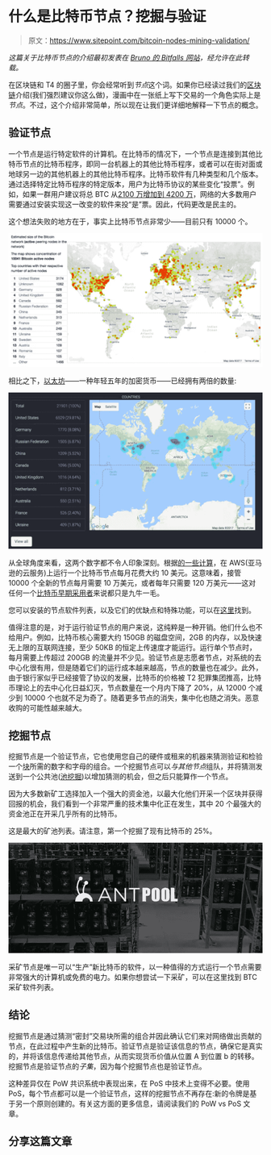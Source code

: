 # 什么是比特币节点？挖掘与验证

> 原文：<https://www.sitepoint.com/bitcoin-nodes-mining-validation/>

*这篇关于比特币节点的介绍最初发表在 [Bruno 的 Bitfalls 网站](https://bitfalls.com/2017/11/26/whats-bitcoin-node-mining-vs-validation/)，经允许在此转载。*

在区块链和 T4 的圈子里，你会经常听到*节点*这个词。如果你已经读过我们的[区块链](https://www.sitepoint.com/blockchain-what-it-is-how-it-works-why-its-so-popular)介绍(我们强烈建议你这么做)，漫画中在一张纸上写下交易的一个角色实际上是*节点*。不过，这个介绍非常简单，所以现在让我们更详细地解释一下节点的概念。

## 验证节点

一个节点是运行特定软件的计算机。在比特币的情况下，一个节点是连接到其他比特币节点的比特币程序，即同一台机器上的其他比特币程序，或者可以在街对面或地球另一边的其他机器上的其他比特币程序。比特币软件有几种类型和几个版本。通过选择特定比特币程序的特定版本，用户为比特币协议的某些变化“投票”。例如，如果一群用户建议将总 BTC 从[2100 万增加到 4200 万](https://bitfalls.com/2017/09/17/bitcoin-finite-just-myth/)，网络的大多数用户需要通过安装实现这一改变的软件来投“是”票。因此，代码更改是民主的。

这个想法失败的地方在于，事实上比特币节点非常少——目前只有 10000 个。

![10000 Bitcoin nodes](img/2796b7cda4dc79a575151497c9094ee6.png)

相比之下，[以太坊](https://bitfalls.com/2017/09/19/what-ethereum-compare-to-bitcoin/)——一种年轻五年的加密货币——已经拥有两倍的数量:

![20000 Ethereum nodes](img/150f5c1dfd139290bef944d7c7be8d7d.png)

从全球角度来看，这两个数字都不令人印象深刻。根据[的一些计算](http://calculator.s3.amazonaws.com/index.html#r=IAD&s=EC2&key=calc-7C655B73-FA35-40F0-9518-4773E3E4A8C7)，在 AWS(亚马逊的云服务)上运行一个比特币节点每月花费大约 10 美元。这意味着，接管 10000 个全新的节点每月需要 10 万美元，或者每年只需要 120 万美元——这对任何一个[比特币早期采用者](https://bitfalls.com/2017/09/17/bitcoin-finite-just-myth/)来说都只是九牛一毛。

您可以安装的节点软件列表，以及它们的优缺点和特殊功能，可以在[这里](https://en.bitcoin.it/wiki/Clients)找到。

值得注意的是，对于运行验证节点的用户来说，这纯粹是一种开销。他们什么也不给用户。例如，比特币核心需要大约 150GB 的磁盘空间，2GB 的内存，以及快速无上限的互联网连接，至少 50KB 的恒定上传速度才能运行。运行单个节点时，每月需要上传超过 200GB 的流量并不少见。验证节点是志愿者节点，对系统的去中心化很有用，但是随着它们的运行成本越来越高，节点的数量也在减少。此外，由于银行家似乎已经接管了协议的发展，比特币的价格被 T2 犯罪集团推高，比特币理论上的去中心化日益幻灭，节点数量在一个月内下降了 20%，从 12000 个减少到 10000 个也就不足为奇了。随着更多节点的消失，集中化也随之消失。恶意收购的可能性越来越大。

## 挖掘节点

挖掘节点是一个验证节点，它也使用您自己的硬件或租来的机器来猜测验证和检验一个[块](https://bitfalls.com/glossary/#block)所需的数字和字母的组合。一个挖掘节点可以*与其他节点*组队，并将猜测发送到一个公共池([池挖掘](https://bitfalls.com/glossary/#mining-pools))以增加猜测的机会，但之后只能算作一个节点。

因为大多数新矿工选择加入一个强大的资金池，以最大化他们开采一个区块并获得回报的机会，我们看到一个非常严重的技术集中化正在发生，其中 20 个最强大的资金池正在开采几乎所有的比特币。

这是最大的矿池列表。请注意，第一个挖掘了现有比特币的 25%。

![Antpool facility](img/d46e5067a9ec569e141594a3b0c67ce3.png)

采矿节点是唯一可以“生产”新比特币的软件，以一种值得的方式运行一个节点需要非常强大的计算机或免费的电力。如果你想尝试一下采矿，可以在这里找到 BTC 采矿软件列表。

## 结论

挖掘节点是通过猜测“密封”交易块所需的组合并因此确认它们来对网络做出贡献的节点，在此过程中产生新的比特币。验证节点是验证该信息的节点，确保它是真实的，并将该信息传递给其他节点，从而实现货币价值从位置 A 到位置 b 的转移。挖掘节点是验证节点的*子集*，因为每个挖掘节点也是验证节点。

这种差异仅在 PoW 共识系统中表现出来，在 PoS 中技术上变得不必要。使用 PoS，每个节点都可以是一个验证节点，这样的挖掘节点不再存在:新的令牌是基于另一个原则创建的。有关这方面的更多信息，请阅读我们的 PoW vs PoS 文章。

## 分享这篇文章